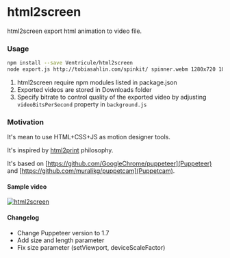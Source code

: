 # html2screen

html2screen export html animation to video file.

### Usage

```sh
npm install --save Ventricule/html2screen
node export.js http://tobiasahlin.com/spinkit/ spinner.webm 1280x720 10s
```

1. html2screen require npm modules listed in package.json
2. Exported videos are stored in Downloads folder
3. Specify bitrate to control quality of the exported video by adjusting `videoBitsPerSecond` property in `background.js`

### Motivation

It's mean to use HTML+CSS+JS as motion designer tools.

It's inspired by [html2print](http://osp.kitchen/tools/html2print/) philosophy.

It's based on [https://github.com/GoogleChrome/puppeteer](Puppeteer) and [https://github.com/muralikg/puppetcam](Puppetcam).

#### Sample video
[![html2screen](https://img.youtube.com/vi/JM1Zw9oXSGI/0.jpg)](https://youtu.be/JM1Zw9oXSGI)

#### Changelog

- Change Puppeteer version to 1.7
- Add size and length parameter
- Fix size parameter (setViewport, deviceScaleFactor)
